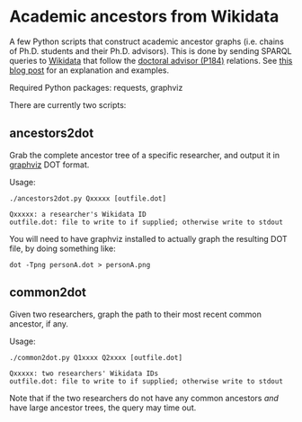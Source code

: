 Academic ancestors from Wikidata
===

A few Python scripts that construct academic ancestor graphs (i.e. chains of
Ph.D. students and their Ph.D. advisors). This is done by sending SPARQL
queries to [Wikidata](https://www.wikidata.org/) that follow the [doctoral
advisor (P184)](https://www.wikidata.org/wiki/Property:P184) relations.
See [this blog
post](https://www.kmjn.org/notes/academic_ancestors_wikidata.html) for an
explanation and examples.

Required Python packages: requests, graphviz

There are currently two scripts:

ancestors2dot
---

Grab the complete ancestor tree of a specific researcher, and output it in
[graphviz](https://graphviz.org/) DOT format.

Usage:

    ./ancestors2dot.py Qxxxxx [outfile.dot]

    Qxxxxx: a researcher's Wikidata ID
    outfile.dot: file to write to if supplied; otherwise write to stdout

You will need to have graphviz installed to actually graph the resulting DOT
file, by doing something like:

    dot -Tpng personA.dot > personA.png

common2dot
---

Given two researchers, graph the path to their most recent common ancestor, if
any.

Usage:

    ./common2dot.py Q1xxxx Q2xxxx [outfile.dot]

    Qxxxxx: two researchers' Wikidata IDs
    outfile.dot: file to write to if supplied; otherwise write to stdout

Note that if the two researchers do not have any common ancestors *and* have
large ancestor trees, the query may time out.

